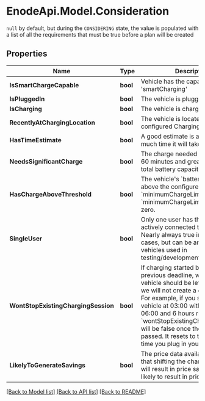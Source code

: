# EnodeApi.Model.Consideration
`null` by default, but during the `CONSIDERING` state, the value is populated with a list of all the requirements that must be true before a plan will be created

## Properties

Name | Type | Description | Notes
------------ | ------------- | ------------- | -------------
**IsSmartChargeCapable** | **bool** | Vehicle has the capability &#39;smartCharging&#39; | 
**IsPluggedIn** | **bool** | The vehicle is plugged in | 
**IsCharging** | **bool** | The vehicle is charging | 
**RecentlyAtChargingLocation** | **bool** | The vehicle is located at a configured Charging Location | 
**HasTimeEstimate** | **bool** | A good estimate is available of how much time it will take to charge. | 
**NeedsSignificantCharge** | **bool** | The charge needed is greater than 60 minutes and greater than 5% of total battery capacity | 
**HasChargeAboveThreshold** | **bool** | The vehicle&#39;s &#x60;batteryLevel&#x60; is above the configured &#x60;minimumChargeLimit&#x60;. &#x60;minimumChargeLimit&#x60; defaults to zero. | 
**SingleUser** | **bool** | Only one user has this vehicle actively connected to Enode. Nearly always true in real use cases, but can be an issue for vehicles used in testing/development/integration. | 
**WontStopExistingChargingSession** | **bool** | If charging started before the previous deadline, we assume vehicle should be left charging, and we will not create a charge plan. For example, if you start charging a vehicle at 03:00 with a deadline of 06:00 and 6 hours remaining, &#x60;wontStopExistingChargingSession&#x60; will be false once the deadline is passed. It resets to true the next time you plug in your car. | 
**LikelyToGenerateSavings** | **bool** | The price data available indicates that shifting the charging window will  result in price savings, or is likely to result in price savings. | 

[[Back to Model list]](../README.md#documentation-for-models) [[Back to API list]](../README.md#documentation-for-api-endpoints) [[Back to README]](../README.md)

